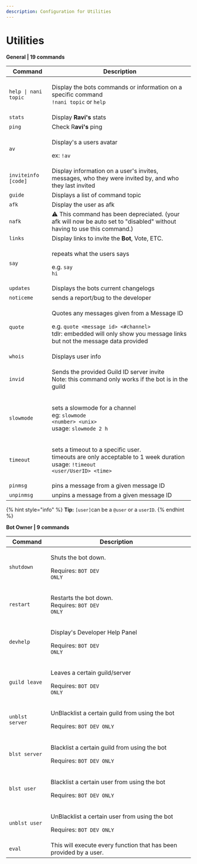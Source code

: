 ```yaml
---
description: Configuration for Utilities
---
```


# Utilities

**General | 19 commands**

| Command              | Description                                                                                                                                                                                                                                                                                                                                                                       |
| -------------------- | --------------------------------------------------------------------------------------------------------------------------------------------------------------------------------------------------------------------------------------------------------------------------------------------------------------------------------------------------------------------------------- |
| `help \| nani topic` | <p>Display the bots commands or information on a specific command<br> <code>!nani topic</code>  or <code>help</code></p>                                                                                                                                                                                                                                                          |
| `stats`              | Display **Ravi's** stats                                                                                                                                                                                                                                                                                                                                                          |
| `ping`               | Check  R**avi's** ping                                                                                                                                                                                                                                                                                                                                                            |
| `av`                 | <p>Display's a users avatar</p><p>ex: <code>!av</code> | <code>!av @somebody</code> | <code>!av 801623478372925442</code></p>                                                                                                                                                                                                                                                     |
| `inviteinfo [code]`  | Display information on a user's invites, messages, who they were invited by, and who they last invited                                                                                                                                                                                                                                                                            |
| `guide`              | Displays a list of command topic                                                                                                                                                                                                                                                                                                                                                  |
| `afk`                | Display the user as afk                                                                                                                                                                                                                                                                                                                                                           |
| `nafk`               | ⚠️ This command has been depreciated. (your afk will now be auto set to "disabled" without having to use this command.)                                                                                                                                                                                                                                                           |
| `links`              | Display links to invite the **Bot**, Vote, ETC.                                                                                                                                                                                                                                                                                                                                   |
| `say`                | <p>repeats what the users says</p><p>e.g. <code>say hi</code></p>                                                                                                                                                                                                                                                                                                                 |
| `updates`            | Displays the bots current changelogs                                                                                                                                                                                                                                                                                                                                              |
| `noticeme`           | sends a report/bug to the developer                                                                                                                                                                                                                                                                                                                                               |
| `quote`              | <p>Quotes any messages given from a Message ID</p><p>e.g. <code>quote &#x3C;message id> &#x3C;#channel></code><br>tdlr: embedded will only show you message links but not the message data provided</p>                                                                                                                                                                           |
| `whois`              | Displays user info                                                                                                                                                                                                                                                                                                                                                                |
| `invid`              | <p>Sends the provided Guild ID server invite<br>Note: this command only works if the bot is in the guild</p>                                                                                                                                                                                                                                                                      |
| `slowmode`           | <p>sets a slowmode for a channel<br>eg: <code>slowmode &#x3C;number> &#x3C;unix></code> <br>usage: <code>slowmode 2 h | slowmode 1 m</code><br><strong>Notes:</strong><br>slowmode can only be enabled up to 6 hours due to discord limits.<br><strong>acceptable response</strong>:<br><code>5 s, 10 s, 15 s, 30 s, 1 m, 2m, 5 m, 10 m, 15 m, 30 m, 1 h, 2 h, 6 h</code><br></p> |
| `timeout`            | <p>sets a timeout to a specific user.<br>timeouts are only acceptable to 1 week duration<br>usage: <code>!timeout &#x3C;user/UserID> &#x3C;time></code></p>                                                                                                                                                                                                                       |
| `pinmsg`             | pins a message from a given message ID                                                                                                                                                                                                                                                                                                                                            |
| `unpinmsg`           | unpins a message from a given message ID                                                                                                                                                                                                                                                                                                                                          |

{% hint style="info" %}
**Tip:** `[user]`can be a `@user` or a `userID`.
{% endhint %}

**Bot Owner | 9 commands**

| Command         | Description                                                                                     |   |
| --------------- | ----------------------------------------------------------------------------------------------- | - |
| `shutdown`      | <p>Shuts the bot down.</p><p>Requires: <code>BOT DEV ONLY</code></p>                            |   |
| `restart`       | <p>Restarts the bot down.<br>Requires: <code>BOT DEV ONLY</code></p>                            |   |
| `devhelp`       | <p>Display's Developer Help Panel </p><p>Requires: <code>BOT DEV ONLY</code></p>                |   |
| `guild leave`   | <p>Leaves a certain guild/server </p><p>Requires: <code>BOT DEV ONLY</code></p>                 |   |
| `unblst server` | <p>UnBlacklist a certain guild from using the bot</p><p>Requires: <code>BOT DEV ONLY</code></p> |   |
| `blst server`   | <p>Blacklist a certain guild from using the bot</p><p>Requires: <code>BOT DEV ONLY</code></p>   |   |
| `blst user`     | <p>Blacklist a certain user from using the bot</p><p>Requires: <code>BOT DEV ONLY</code></p>    |   |
| `unblst user`   | <p>UnBlacklist a certain user from using the bot</p><p>Requires: <code>BOT DEV ONLY</code></p>  |   |
| `eval`          | This will execute every function that has been provided by a user.                              |   |
